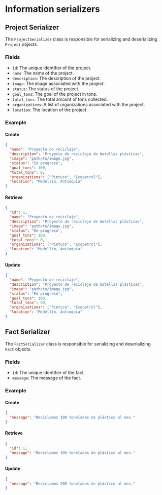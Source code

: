 # Information serializers

## Project Serializer

The `ProjectSerializer` class is responsible for serializing and deserializing `Project` objects.

### Fields

- `id`: The unique identifier of the project.
- `name`: The name of the project.
- `description`: The description of the project.
- `image`: The image associated with the project.
- `status`: The status of the project.
- `goal_tons`: The goal of the project in tons.
- `total_tons`: The total amount of tons collected.
- `organizations`: A list of organizations associated with the project.
- `location`: The location of the project.

### Example

#### Create

```json
{
  "name": "Proyecto de reciclaje",
  "description": "Proyecto de reciclaje de botellas plásticas",
  "image": "path/to/image.jpg",
  "status": "En progreso",
  "goal_tons": 100,
  "total_tons": 0,
  "organizations": ["Pintuco", "Ecopetrol"],
  "location": "Medellín, Antioquia"
}
```

#### Retrieve

```json
{
  "id": 1,
  "name": "Proyecto de reciclaje",
  "description": "Proyecto de reciclaje de botellas plásticas",
  "image": "path/to/image.jpg",
  "status": "En progreso",
  "goal_tons": 100,
  "total_tons": 0,
  "organizations": ["Pintuco", "Ecopetrol"],
  "location": "Medellín, Antioquia"
}
```

#### Update

```json
{
  "name": "Proyecto de reciclaje",
  "description": "Proyecto de reciclaje de botellas plásticas",
  "image": "path/to/image.jpg",
  "status": "En progreso",
  "goal_tons": 100,
  "total_tons": 50,
  "organizations": ["Pintuco", "Ecopetrol"],
  "location": "Medellín, Antioquia"
}
```

## Fact Serializer

The `FactSerializer` class is responsible for serializing and deserializing `Fact` objects.

### Fields

- `id`: The unique identifier of the fact.
- `message`: The message of the fact.

### Example

#### Create

```json
{
  "message": "Reciclamos 100 toneladas de plástico al mes."
}
```

#### Retrieve

```json
{
  "id": 1,
  "message": "Reciclamos 100 toneladas de plástico al mes."
}
```

#### Update

```json
{
  "message": "Reciclamos 200 toneladas de plástico al mes."
}
```
